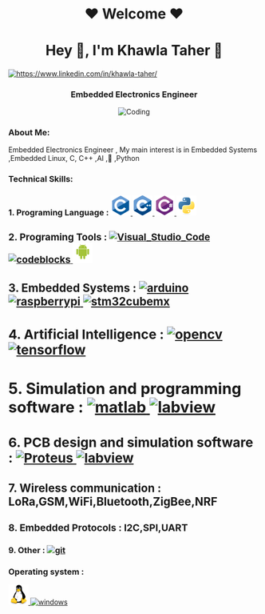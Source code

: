 <h1 align="center"> ❤️ Welcome ❤️ </h1>
<h1 align="center">Hey 👋, I'm Khawla Taher 🤝</h1>

<p align="left">
<a href="https://linkedin.com/in/https://www.linkedin.com/in/khawla-taher/" target="blank"><img align="center" src="https://raw.githubusercontent.com/rahuldkjain/github-profile-readme-generator/master/src/images/icons/Social/linked-in-alt.svg" alt="https://www.linkedin.com/in/khawla-taher/" height="30" width="30" /></a>
</p>

<h3 align="center">Embedded Electronics Engineer</h3>
<p align="center"> <img 
src="https://encrypted-tbn0.gstatic.com/images?q=tbn:ANd9GcS81M2cwZzGqYkuzZgSmPrvoClzTIyBp6APlQ&usqp=CAU" alt="Coding" width="400"/> 


<h3 align="left">About Me:</h3>
Embedded Electronics Engineer , My main interest is in Embedded Systems ,Embedded Linux, C, C++ ,AI ,🤖 ,Python
</h3>

<h3 align="left">Technical Skills:</h3>
<h3 align="left">1. Programing Language :
<a align="left">  
<a href="https://www.cprogramming.com/" target="_blank" rel="noreferrer"> <img 
src="https://raw.githubusercontent.com/devicons/devicon/master/icons/c/c-original.svg" alt="c" width="40" height="40"/> </a> 
<a href="https://www.w3schools.com/cpp/" target="_blank" rel="noreferrer"> <img 
src="https://raw.githubusercontent.com/devicons/devicon/master/icons/cplusplus/cplusplus-original.svg" alt="cplusplus" width="40" height="40"/> </a> 
<a href="https://www.w3schools.com/cs/" target="_blank" rel="noreferrer"> <img 
src="https://raw.githubusercontent.com/devicons/devicon/master/icons/csharp/csharp-original.svg" alt="csharp" width="40" height="40"/> </a> 
<a href="https://www.python.org" target="_blank" rel="noreferrer"> <img 
src="https://raw.githubusercontent.com/devicons/devicon/master/icons/python/python-original.svg" alt="python" width="40" height="40"/> </a>
<a </h3> 

<h3 align="left">2. Programing Tools : 
<a href="https://code.visualstudio.com/" target="_blank" rel="noreferrer"> <img 
src="https://upload.wikimedia.org/wikipedia/commons/9/9a/Visual_Studio_Code_1.35_icon.svg" alt="Visual_Studio_Code" width="40" height="40"/> </a>
<a href="https://www.codeblocks.org/downloads/" target="_blank" rel="noreferrer"> <img 
src="https://jetsonhacks.com/wp-content/uploads/2016/01/codeblocks2.png" alt="codeblocks" width="40" height="40"/> </a>
<a href="https://developer.android.com" target="_blank" rel="noreferrer"> <img 
src="https://raw.githubusercontent.com/devicons/devicon/master/icons/android/android-original-wordmark.svg" alt="android" width="40" height="40"/> </a>
<a </h3> 
 

<h3 align="left">3. Embedded Systems :
<a href="https://www.arduino.cc/" target="_blank" rel="noreferrer"> <img 
src="https://cdn.worldvectorlogo.com/logos/arduino-1.svg" alt="arduino" width="40" height="40"/> </a> 
<a href="https://www.raspberrypi.com/products/raspberry-pi-4-model-b/" target="_blank" rel="noreferrer"> <img src="https://www.vectorlogo.zone/logos/raspberrypi/raspberrypi-icon.svg" alt="raspberrypi" width="40" height="40"/> </a> 
<a href="https://www.st.com/en/development-tools/stm32cubemx.html" target="_blank" rel="noreferrer"> <img 
src="https://www.st.com/bin/ecommerce/api/image.PF267946.en.feature-description-include-personalized-no-cpn-large.jpg" alt="stm32cubemx" width="40" height="40"/> </a> 
<a </h3> 
     
<h3 align="left">4.  Artificial Intelligence  :     
<a href="https://opencv.org/" target="_blank" rel="noreferrer"> <img 
src="https://www.vectorlogo.zone/logos/opencv/opencv-icon.svg" alt="opencv" width="40" height="40"/> </a> 
<a href="https://www.tensorflow.org" target="_blank" rel="noreferrer"> <img 
src="https://www.vectorlogo.zone/logos/tensorflow/tensorflow-icon.svg" alt="tensorflow" width="40" height="40"/> </a> </p>
<a </h3> 


<h3 align="left"> 5.  Simulation and programming software  :   
<a href="https://www.mathworks.com/" target="_blank" rel="noreferrer"> <img 
src="https://upload.wikimedia.org/wikipedia/commons/2/21/Matlab_Logo.png" alt="matlab" width="40" height="40"/> </a>
<a href="https://www.ni.com/en-lb/support/downloads/software-products/download.labview.html#460283" target="_blank" rel="noreferrer"> <img 
src="https://www.freelogovectors.net/wp-content/uploads/2020/11/labview-logo.png" alt="labview" width="40" height="40"/> </a>
</h3>


<h3 align="left"> 6.  PCB design and simulation software  :   
<a href="https://www.labcenter.com/" target="_blank" rel="noreferrer"> <img 
src="https://3.bp.blogspot.com/-efb697NFEE0/WQCyr8tb4mI/AAAAAAAAB6M/p86QcQ0LU4YmPXsFBX0GRFVOJdd55sPUQCLcB/s1600/labcenter-electronics-logo.jpg" alt="Proteus" width="40" height="40"/> </a>
<a href="https://www.autodesk.fr/products/eagle/free-download" target="_blank" rel="noreferrer"> <img 
src="https://taiwebs.com/images/full/30-9-2018/autodesk-eagle-premium100-100.jpg" alt="labview" width="40" height="40"/> </a>
</h3>

 
<h3 align="left"> 7.  Wireless communication  : 
LoRa,GSM,WiFi,Bluetooth,ZigBee,NRF
</h3>
<h3 align="left"> 8.  Embedded Protocols  : 
I2C,SPI,UART 
</h3>

<h3 align="left"> 9.  Other  :   
<a href="https://git-scm.com/" target="_blank" rel="noreferrer"> <img 
src="https://www.vectorlogo.zone/logos/git-scm/git-scm-icon.svg" alt="git" width="40" height="40"/> </a> </h3>

 
     
<h3 align="left"> Operating system :</h3>
<a href="https://www.linux.org/" target="_blank" rel="noreferrer"> <img 
src="https://raw.githubusercontent.com/devicons/devicon/master/icons/linux/linux-original.svg" alt="linux" width="40" height="40"/> </a> 
<a href="https://www.microsoft.com/fr-fr/windows" target="_blank" rel="noreferrer"> <img
src="https://upload.wikimedia.org/wikipedia/commons/5/5f/Windows_logo_-_2012.svg" alt="windows" width="40" height="40"/> </a> 
<a </h3> 




